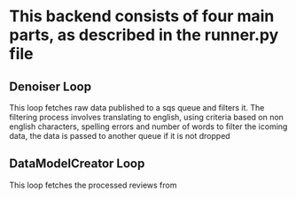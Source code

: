 # This backend consists of four main parts, as described in the runner.py file

## Denoiser Loop

This loop fetches raw data published to a sqs queue and filters it.
The filtering process involves translating to english, using criteria based on non english characters, spelling errors and number of words to filter the icoming data, the data is passed to another queue if it is not dropped

## DataModelCreator Loop

This loop fetches the processed reviews from 